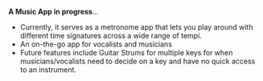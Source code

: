 **A Music App in progress**...</br>
- Currently, it serves as a metronome app that lets you play around with different time signatures across a wide range of tempi.</br>
- An on-the-go app for vocalists and musicians
- Future features include Guitar Strums for multiple keys for when musicians/vocalists need to decide on a key and have no quick access to an instrument. 
